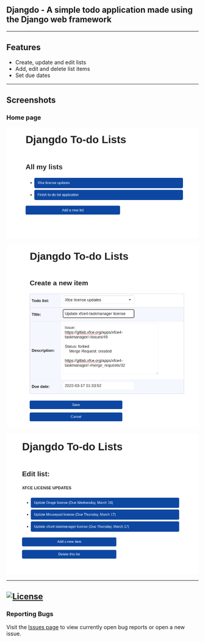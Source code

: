 ## Djangdo - A simple todo application made using the Django web framework

---
## Features
 - Create, update and edit lists 
 - Add, edit and delete list items
 - Set due dates

---
## Screenshots

### Home page

![Home Page](https://github.com/kevinbowen777/djangdo/blob/master/images/djangdo_home.png)

![Add items](https://github.com/kevinbowen777/djangdo/blob/master/images/djangdo_add_new_item.png)

![List Items](https://github.com/kevinbowen777/djangdo/blob/master/images/djangdo_list_items.png)




---
[![License](https://img.shields.io/badge/license-MIT-green)](https://github.com/kevinbowen777/djangdo/blob/master/LICENSE)
---
### Reporting Bugs                                                              
                                                                                 
   Visit the [Issues page](https://github.com/kevinbowen777/djangdo/issues)
      to view currently open bug reports or open a new issue.

